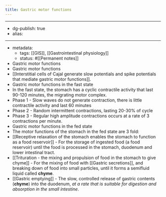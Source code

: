 ```yaml
---
title: Gastric motor functions
---
```


- --
- dg-publish: true
- alias:
- --
- metadata:
	- tags: [[GIS]], [[Gastrointestinal physiology]]
	- status: #[[Permanent notes]]
- Gastric motor functions
- Gastric motor functions
- [[Interstitial cells of Cajal generate slow potentials and spike potentials that mediate gastric motor functions]].
- Gastric motor functions in the fast state
- In the fast state, the stomach has a cyclic contractile activity that last 90-120 minutes, the migrating motor complex.
- Phase 1 - Slow waves do not generate contraction, there is little contractile activity and last 60 minutes
- Phase 2 - Random intermittent contractions, lasting 20-30% of cycle
- Phase 3 - Regular high amplitude contractions occurs at a rate of 3 contractions per minute.
- Gastric motor functions in the fed state
- The motor functions of the stomach in the fed state are 3 fold:
- [[Receptive relaxation of the stomach enables the stomach to function as a food reservoir]] - For the storage of ingested food (a food reservoir) until the food is processed in the stomach, duodenum and lower intestinal tract.
- [[Trituration - the mixing and propulsion of food in the stomach to give chyme]] - For the mixing of food with [[Gastric secretions]], and breaking down of food into small particles, until it forms a semifluid liquid called **chyme**.
- [[Gastric emptying]] - The slow, controlled release of gastric contents (**chyme**) into the duodenum, *at a rate that is suitable for digestion and absorption in the small intestine*.